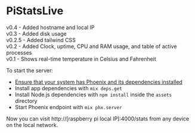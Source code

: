 # PiStatsLive
   
v0.4 - Added hostname and local IP   
v0.3 - Added disk usage   
v0.2.5 - Added tailwind CSS   
v0.2 - Added Clock, uptime, CPU and RAM usage, and table of active processes   
v0.1 - Shows real-time temperature in Celsius and Fahrenheit   
   
To start the server:

  * [Ensure that your system has Phoenix and its dependencies installed](https://hexdocs.pm/phoenix/installation.html)
  * Install app dependencies with `mix deps.get`
  * Install Node.js dependencies with `npm install` inside the `assets` directory
  * Start Phoenix endpoint with `mix phx.server`

Now you can visit http://[raspberry pi local IP]:4000/stats from any device on the local network.
